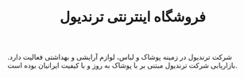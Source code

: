 ﻿---
layout: post
title: فروشگاه اینترنتی ترندیول
name_en: trendyolshop
company_slug: trendyolshop
logo: 
cover: 
company_count:
founded:
location: ""
total_review: 
total_interview: 
salary_avg: 
salary_min: 
salary_max: 
rate: 
view_count: 
industry: کامپیوتر، فناوری اطلاعات و اینترنت
city: تهران, تهران
size_en: S
size: 11-50 نفر
site: https://trendyolshop.com
---

شرکت ترندیول در زمینه پوشاک و لباس، لوازم آرایشی و بهداشتی فعالیت دارد. بازاریابی شرکت ترندیول مبتنی بر با پوشاک به روز و با کیفیت ایرانیان بوده‌ است.